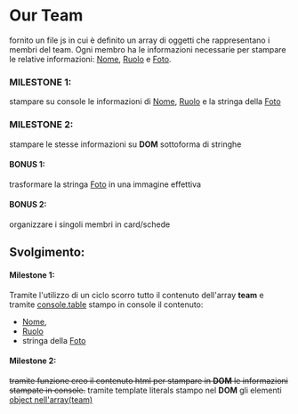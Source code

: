 # Our Team
fornito un file js in cui è definito un array di oggetti che rappresentano i membri del team.
Ogni membro ha le informazioni necessarie per stampare le relative informazioni: <u>Nome</u>, <u>Ruolo</u> e <u>Foto</u>.

### MILESTONE 1:
stampare su console le informazioni di <u>Nome</u>, <u>Ruolo</u> e la stringa della <u>Foto</u>

### MILESTONE 2:
stampare le stesse informazioni su **DOM** sottoforma di stringhe

#### BONUS 1:
trasformare la stringa <u>Foto</u> in una immagine effettiva

#### BONUS 2:
organizzare i singoli membri in card/schede

## Svolgimento:

#### Milestone 1:
Tramite l'utilizzo di un ciclo scorro tutto il contenuto dell'array **team** e tramite <u>console.table</u> stampo in console il contenuto:
- <u>Nome</u>, 
- <u>Ruolo</u> 
- stringa della <u>Foto</u>

#### Milestone 2:
<s>tramite funzione creo il contenuto html per stampare in **DOM** le informazioni stampate in console.</s>
tramite template literals stampo nel **DOM** gli elementi <u>object nell'array(team)</u>